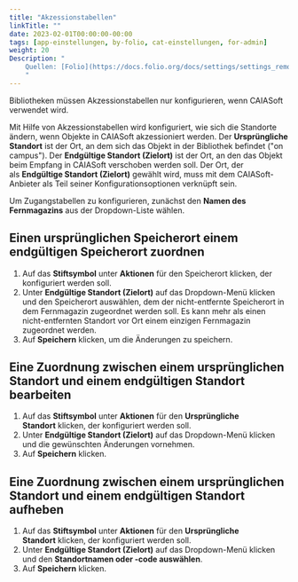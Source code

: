 ```yaml
---
title: "Akzessionstabellen"
linkTitle: ""
date: 2023-02-01T00:00:00-00:00
tags: [app-einstellungen, by-folio, cat-einstellungen, for-admin]
weight: 20
Description: "
    Quellen: [Folio](https://docs.folio.org/docs/settings/settings_remotestorage/remotestorage/#settings--accession-tables) & [GBV](https://info.gbv.de/display/FOLIOGBVEXTERN/Einstellungen+(Fernmagazin):+Akzessionstabellen)
    "
---
```


Bibliotheken müssen Akzessionstabellen nur konfigurieren, wenn CAIASoft verwendet wird.

Mit Hilfe von Akzessionstabellen wird konfiguriert, wie sich die Standorte ändern, wenn Objekte in CAIASoft akzessioniert werden. Der **Ursprüngliche Standort** ist der Ort, an dem sich das Objekt in der Bibliothek befindet ("on campus"). Der **Endgültige Standort (Zielort)** ist der Ort, an den das Objekt beim Empfang in CAIASoft verschoben werden soll. Der Ort, der als **Endgültige Standort (Zielort)** gewählt wird, muss mit dem CAIASoft-Anbieter als Teil seiner Konfigurationsoptionen verknüpft sein.

Um Zugangstabellen zu konfigurieren, zunächst den **Namen des Fernmagazins** aus der Dropdown-Liste wählen.

## Einen ursprünglichen Speicherort einem endgültigen Speicherort zuordnen

1.  Auf das **Stiftsymbol** unter **Aktionen** für den Speicherort klicken, der konfiguriert werden soll.
2.  Unter **Endgültige Standort (Zielort)** auf das Dropdown-Menü klicken und den Speicherort auswählen, dem der nicht-entfernte Speicherort in dem Fernmagazin zugeordnet werden soll. Es kann mehr als einen nicht-entfernten Standort vor Ort einem einzigen Fernmagazin zugeordnet werden.
3.  Auf **Speichern** klicken, um die Änderungen zu speichern.

## Eine Zuordnung zwischen einem ursprünglichen Standort und einem endgültigen Standort bearbeiten

1.  Auf das **Stiftsymbol** unter **Aktionen** für den **Ursprüngliche Standort** klicken, der konfiguriert werden soll.
2.  Unter **Endgültige Standort (Zielort)** auf das Dropdown-Menü klicken und die gewünschten Änderungen vornehmen.
3.  Auf **Speichern** klicken.

## Eine Zuordnung zwischen einem ursprünglichen Standort und einem endgültigen Standort aufheben

1.  Auf das **Stiftsymbol** unter **Aktionen** für den **Ursprüngliche Standort** klicken, der konfiguriert werden soll.
2.  Unter **Endgültige Standort (Zielort)** auf das Dropdown-Menü klicken und den **Standortnamen oder -code auswählen**.
3.  Auf **Speichern** klicken.
